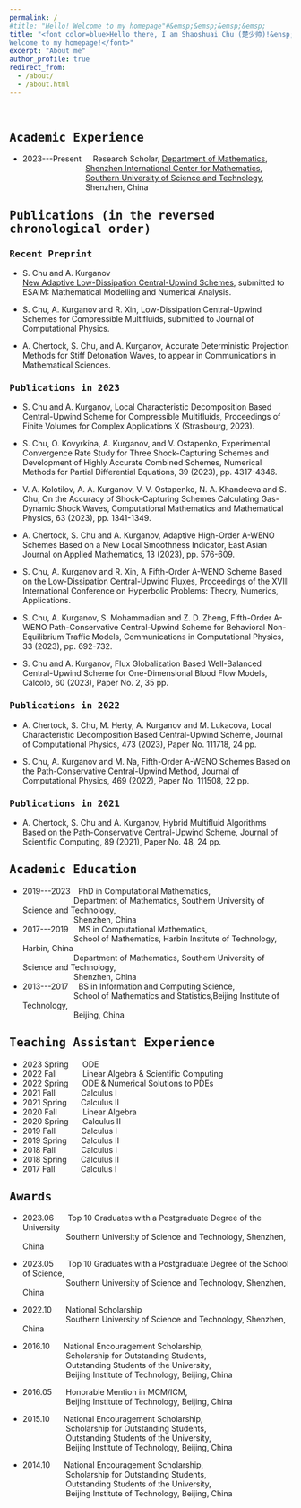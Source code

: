 ```yaml
---
permalink: /
#title: "Hello! Welcome to my homepage"#&emsp;&emsp;&emsp;&emsp;
title: "<font color=blue>Hello there, I am Shaoshuai Chu (楚少帅)!&ensp;   
Welcome to my homepage!</font>"
excerpt: "About me"
author_profile: true
redirect_from: 
  - /about/
  - /about.html
---
```


&nbsp;
&nbsp;


## <kbd>Academic Experience</kbd>


* 2023---Present&emsp;&ensp;Research Scholar, [Department of Mathematics](https://math.sustech.edu.cn/?lang=en),   
&emsp;&emsp;&emsp;&emsp;&emsp;&emsp;&ensp;&ensp;&ensp;&ensp;[Shenzhen International Center for Mathematics](https://icm.sustech.edu.cn/?lang=en-us),   
&emsp;&emsp;&emsp;&emsp;&emsp;&emsp;&ensp;&ensp;&ensp;&ensp;[Southern University of Science and Technology](https://www.sustech.edu.cn/en/),   
&emsp;&emsp;&emsp;&emsp;&emsp;&emsp;&ensp;&ensp;&ensp;&ensp;Shenzhen, China

## <kbd>Publications (in the reversed chronological order)</kbd>

### <kbd>Recent Preprint</kbd>

   * S. Chu and A. Kurganov   
    [New Adaptive Low-Dissipation Central-Upwind Schemes](./files/Chu-Kurganov_adaptiveLDCU.pdf), submitted to ESAIM: Mathematical Modelling and Numerical Analysis.

   * S. Chu, A. Kurganov and R. Xin, Low-Dissipation Central-Upwind Schemes for Compressible Multifluids, submitted to Journal of Computational Physics.


  * A. Chertock, S. Chu, and  A. Kurganov, Accurate Deterministic Projection Methods for Stiff Detonation Waves, to appear in Communications in Mathematical Sciences.

### <kbd>Publications in 2023 </kbd>

  * S. Chu and A. Kurganov, Local Characteristic Decomposition Based Central-Upwind Scheme for Compressible Multifluids, Proceedings of Finite Volumes for Complex Applications X (Strasbourg, 2023).

  * S. Chu, O. Kovyrkina,  A. Kurganov, and  V. Ostapenko, Experimental Convergence Rate Study for Three Shock-Capturing Schemes and Development of Highly Accurate Combined Schemes, Numerical Methods for Partial Differential Equations, 39 (2023), pp. 4317-4346.

  * V. A. Kolotilov, A. A. Kurganov, V. V. Ostapenko, N. A. Khandeeva and S. Chu, On the Accuracy of Shock-Capturing Schemes Calculating Gas-Dynamic Shock Waves, Computational Mathematics and Mathematical Physics, 63 (2023), pp. 1341-1349.

  * A. Chertock, S. Chu and A. Kurganov, Adaptive High-Order A-WENO Schemes Based on a New Local Smoothness Indicator, East Asian Journal on Applied Mathematics, 13 (2023), pp. 576-609.

  * S. Chu, A. Kurganov and R. Xin, A Fifth-Order A-WENO Scheme Based on the Low-Dissipation Central-Upwind Fluxes, Proceedings of the XVIII International Conference on Hyperbolic Problems: Theory, Numerics, Applications.

  * S. Chu, A. Kurganov, S. Mohammadian and Z. D.  Zheng, Fifth-Order A-WENO Path-Conservative Central-Upwind Scheme for Behavioral Non-Equilibrium Traffic Models, Communications in Computational Physics, 33 (2023), pp. 692-732.

  * S. Chu and A. Kurganov, Flux Globalization Based Well-Balanced Central-Upwind Scheme for One-Dimensional Blood Flow Models, Calcolo, 60 (2023), Paper No. 2, 35 pp.

### <kbd>Publications in 2022 </kbd>

  * A. Chertock, S. Chu, M. Herty, A. Kurganov and M. Lukacova, Local Characteristic Decomposition Based Central-Upwind Scheme, Journal of Computational Physics, 473 (2023), Paper No. 111718, 24 pp.

  * S. Chu, A. Kurganov and M. Na, Fifth-Order A-WENO Schemes Based on the Path-Conservative Central-Upwind Method, Journal of Computational Physics, 469 (2022), Paper No. 111508, 22 pp.

### <kbd>Publications in 2021 </kbd>

  * A. Chertock, S. Chu and A. Kurganov, Hybrid Multifluid Algorithms Based on the Path-Conservative Central-Upwind Scheme, Journal of Scientific Computing, 89 (2021), Paper No. 48, 24 pp.

## <kbd>Academic Education</kbd>

* 2019---2023&emsp;PhD in Computational Mathematics,             
&emsp;&emsp;&emsp;&emsp;&emsp;&emsp;&ensp;Department of Mathematics, Southern University of Science and Technology,     
&emsp;&emsp;&emsp;&emsp;&emsp;&emsp;&ensp;Shenzhen, China
* 2017---2019 &emsp;MS in Computational Mathematics,   
&emsp;&emsp;&emsp;&emsp;&emsp;&emsp;&ensp;School of Mathematics, Harbin Institute of Technology, Harbin, China   
&emsp;&emsp;&emsp;&emsp;&emsp;&emsp;&ensp;Department of Mathematics, Southern University of Science and Technology,   
&emsp;&emsp;&emsp;&emsp;&emsp;&emsp;&ensp;Shenzhen, China
* 2013---2017 &emsp;BS in Information and Computing Science,   
&emsp;&emsp;&emsp;&emsp;&emsp;&emsp;&ensp;School of Mathematics and Statistics,Beijing Institute of Technology,   
&emsp;&emsp;&emsp;&emsp;&emsp;&emsp;&ensp;Beijing, China

## <kbd>Teaching Assistant Experience</kbd>
  * 2023 Spring  &emsp;&ensp;ODE
  * 2022 Fall    &emsp;&emsp;&ensp;&ensp;Linear Algebra & Scientific Computing
  * 2022 Spring  &emsp;&ensp;ODE & Numerical Solutions to PDEs
  * 2021 Fall    &emsp;&emsp;&ensp;&ensp;Calculus I
  * 2021 Spring  &emsp;&ensp;Calculus II
  * 2020 Fall    &emsp;&emsp;&ensp;&ensp;Linear Algebra
  * 2020 Spring  &emsp;&ensp;Calculus II
  * 2019 Fall    &emsp;&emsp;&ensp;&ensp;Calculus I 
  * 2019 Spring  &emsp;&ensp;Calculus II
  * 2018 Fall    &emsp;&emsp;&ensp;&ensp;Calculus I 
  * 2018 Spring  &emsp;&ensp;Calculus II
  * 2017 Fall    &emsp;&emsp;&ensp;&ensp;Calculus I 

## <kbd>Awards</kbd>

  * 2023.06 &emsp;&ensp;Top 10 Graduates with a Postgraduate Degree of the University    
  &emsp;&ensp;&emsp;&ensp;&emsp;&ensp;&emsp;Southern University of Science and Technology, Shenzhen, China

  * 2023.05 &emsp;&ensp;Top 10 Graduates with a Postgraduate Degree of the School of Science,   
  &emsp;&ensp;&emsp;&ensp;&emsp;&ensp;&emsp;Southern University of Science and Technology, Shenzhen, China

  * 2022.10 &emsp;&ensp;National Scholarship   
  &emsp;&ensp;&emsp;&ensp;&emsp;&ensp;&emsp;Southern University of Science and Technology, Shenzhen, China

  * 2016.10 &emsp;&ensp;National Encouragement Scholarship,   
   &emsp;&ensp;&emsp;&ensp;&emsp;&ensp;&emsp;Scholarship for Outstanding Students,    
   &emsp;&ensp;&emsp;&ensp;&emsp;&ensp;&emsp;Outstanding Students of the University,    
   &emsp;&ensp;&emsp;&ensp;&emsp;&ensp;&emsp;Beijing Institute of Technology, Beijing, China

  * 2016.05 &emsp;&ensp;Honorable Mention in MCM/ICM,    
  &emsp;&ensp;&emsp;&ensp;&emsp;&ensp;&emsp;Beijing Institute of Technology, Beijing, China

  * 2015.10 &emsp;&ensp;National Encouragement Scholarship,    
  &emsp;&ensp;&emsp;&ensp;&emsp;&ensp;&emsp;Scholarship for Outstanding Students,    
  &emsp;&ensp;&emsp;&ensp;&emsp;&ensp;&emsp;Outstanding Students of the University,   
  &emsp;&ensp;&emsp;&ensp;&emsp;&ensp;&emsp;Beijing Institute of Technology, Beijing, China

  * 2014.10 &emsp;&ensp;National Encouragement Scholarship,    
  &emsp;&ensp;&emsp;&ensp;&emsp;&ensp;&emsp;Scholarship for Outstanding Students,   
  &emsp;&ensp;&emsp;&ensp;&emsp;&ensp;&emsp;Outstanding Students of the University,  
  &emsp;&ensp;&emsp;&ensp;&emsp;&ensp;&emsp;Beijing Institute of Technology, Beijing, China

&nbsp;
&nbsp;


